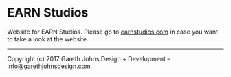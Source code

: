 # EARN Studios

Website for EARN Studios. Please go to [earnstudios.com](http://earnstudios.com) in case you want to take a look at the website.

* * *

Copyright (c) 2017 Gareth Johns Design + Development – info@garethjohnsdesign.com